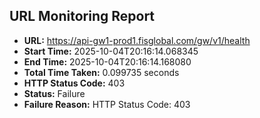 ## URL Monitoring Report

- **URL:** https://api-gw1-prod1.fisglobal.com/gw/v1/health
- **Start Time:** 2025-10-04T20:16:14.068345
- **End Time:** 2025-10-04T20:16:14.168080
- **Total Time Taken:** 0.099735 seconds
- **HTTP Status Code:** 403
- **Status:** Failure
- **Failure Reason:** HTTP Status Code: 403
